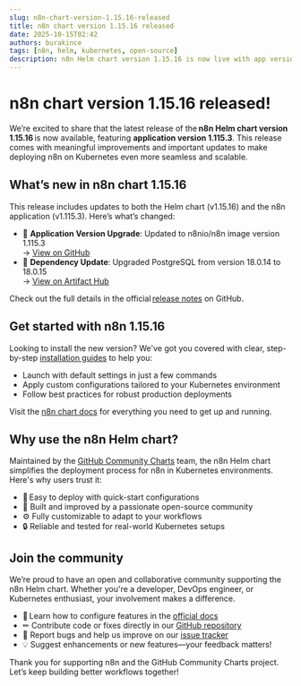 ```yaml
---
slug: n8n-chart-version-1.15.16-released
title: n8n chart version 1.15.16 released
date: 2025-10-15T02:42
authors: burakince
tags: [n8n, helm, kubernetes, open-source]
description: n8n Helm chart version 1.15.16 is now live with app version 1.115.3, introducing updates and enhancements powered by community contributions.
---
```


# n8n chart version 1.15.16 released!

We’re excited to share that the latest release of the **n8n Helm chart version 1.15.16** is now available, featuring **application version 1.115.3**. This release comes with meaningful improvements and important updates to make deploying n8n on Kubernetes even more seamless and scalable.

## What’s new in n8n chart 1.15.16

This release includes updates to both the Helm chart (v1.15.16) and the n8n application (v1.115.3). Here’s what’s changed:

- 🔄 **Application Version Upgrade**: Updated to n8nio/n8n image version 1.115.3  
  → [View on GitHub](https://github.com/n8n-io/n8n)  
- 🔧 **Dependency Update**: Upgraded PostgreSQL from version 18.0.14 to 18.0.15  
  → [View on Artifact Hub](https://artifacthub.io/packages/helm/bitnami/postgresql)

Check out the full details in the official [release notes](https://github.com/community-charts/helm-charts/releases/tag/n8n-1.15.16) on GitHub.

<!-- truncate -->

## Get started with n8n 1.15.16

Looking to install the new version? We've got you covered with clear, step-by-step [installation guides](https://community-charts.github.io/docs/category/n8n) to help you:

- Launch with default settings in just a few commands
- Apply custom configurations tailored to your Kubernetes environment
- Follow best practices for robust production deployments

Visit the [n8n chart docs](https://community-charts.github.io/docs/category/n8n) for everything you need to get up and running.

## Why use the n8n Helm chart?

Maintained by the [GitHub Community Charts](https://github.com/community-charts/helm-charts) team, the n8n Helm chart simplifies the deployment process for n8n in Kubernetes environments. Here's why users trust it:

- 🚀 Easy to deploy with quick-start configurations
- 🤝 Built and improved by a passionate open-source community
- ⚙ Fully customizable to adapt to your workflows
- 🔒 Reliable and tested for real-world Kubernetes setups

## Join the community

We’re proud to have an open and collaborative community supporting the n8n Helm chart. Whether you're a developer, DevOps engineer, or Kubernetes enthusiast, your involvement makes a difference.

- 📘 Learn how to configure features in the [official docs](https://community-charts.github.io/docs/category/n8n)
- ✏ Contribute code or fixes directly in our [GitHub repository](https://github.com/community-charts/helm-charts)
- 🐞 Report bugs and help us improve on our [issue tracker](https://github.com/community-charts/helm-charts/issues)
- 💡 Suggest enhancements or new features—your feedback matters!

Thank you for supporting n8n and the GitHub Community Charts project. Let’s keep building better workflows together!